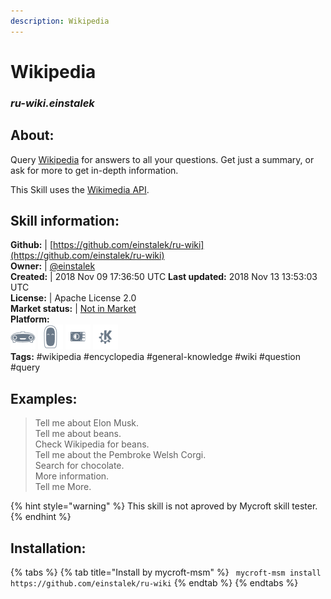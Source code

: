 ```yaml
--- 
description: Wikipedia
---
```


# Wikipedia  
### _ru-wiki.einstalek_  
## About:  
Query [Wikipedia](https://www.wikipedia.org) for answers to all your questions.  Get just a summary, or ask for more to get in-depth information.

This Skill uses the [Wikimedia API](https://en.wikipedia.org/w/api.php).

## Skill information:  
**Github:** | [https://github.com/einstalek/ru-wiki](https://github.com/einstalek/ru-wiki)  
**Owner:** | [@einstalek](https://github.com/einstalek)  
**Created:** | 2018 Nov 09 17:36:50 UTC  **Last updated:** 2018 Nov 13 13:53:03 UTC  
**License:** | Apache License 2.0  
**Market status:** | [Not in Market](https://market.mycroft.ai/skill/)  
**Platform:**  
 ![](../.gitbook/assets/mark-1-icon.png)  ![](../.gitbook/assets/mark-2-icon.png)  ![](../.gitbook/assets/picroft-icon.png)  ![](../.gitbook/assets/kde.png)   
**Tags:** \#wikipedia \#encyclopedia \#general-knowledge \#wiki \#question \#query   
## Examples:  
> Tell me about Elon Musk.  
> Tell me about beans.  
> Check Wikipedia for beans.  
> Tell me about the Pembroke Welsh Corgi.  
> Search for chocolate.  
> More information.  
> Tell me More.  
  
{% hint style="warning" %}
This skill is not aproved by Mycroft skill tester.
{% endhint %}
    
## Installation:  
{% tabs %}
{% tab title="Install by mycroft-msm" %}
``` mycroft-msm install https://github.com/einstalek/ru-wiki```
{% endtab %}
  {% endtabs %}
  